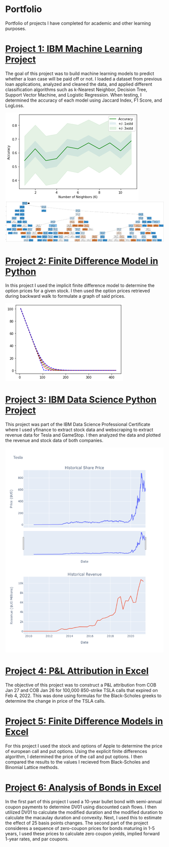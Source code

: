 # Portfolio
Portfolio of projects I have completed for academic and other learning purposes.

# [Project 1: IBM Machine Learning Project](https://github.com/LoganCon44/Portfolio/blob/main/code%20files/IBM_Machine_Learning_Project.ipynb)
The goal of this project was to build machine learning models to predict whether a loan case will be paid off or not. I loaded a dataset from previous loan applications, analyzed and cleaned the data, and applied different classification algorithms such as k-Nearest Neighbor, Decision Tree, Support Vector Machine, and Logistic Regression. When testing, I determined the accuracy of each model using Jaccard Index, F1 Score, and LogLoss.

![](/Images/KNN_Test.png)
![](/Images/Decision_Tree.png)

# [Project 2: Finite Difference Model in Python](https://github.com/LoganCon44/Portfolio/blob/main/code%20files/Finite_Differences_Python.ipynb)
In this project I used the implicit finite difference model to determine the option prices for a given stock. I then used the option prices retrieved during backward walk to formulate a graph of said prices.

![](/Images/Finite_Differences_Python_img.png)

# [Project 3: IBM Data Science Python Project](https://github.com/LoganCon44/Portfolio/blob/main/code%20files/IBM_Python_Project.ipynb)
This project was part of the IBM Data Science Professional Certificate where I used yfinance to extract stock data and webscraping to extract revenue data for Tesla and GameStop. I then analyzed the data and plotted the revenue and stock data of both companies.

![](/Images/Tesla_Plots.png)

# [Project 4: P&L Attribution in Excel](https://github.com/LoganCon44/Portfolio/blob/main/code%20files/P%26L_Attribution.xlsx)
The objective of this project was to construct a P&L attribution from COB Jan 27 and COB Jan 26 for 100,000 850-strike TSLA calls that expired on Feb 4, 2022. This was done using formulas for the Black-Scholes greeks to determine the change in price of the TSLA calls.

# [Project 5: Finite Difference Models in Excel](https://github.com/LoganCon44/Portfolio/blob/main/code%20files/Finite_Differences.xlsx)
For this project I used the stock and options of Apple to determine the price of european call and put options. Using the explicit finite differences algorithm, I determined the price of the call and put options. I then compared the results to the values I recieved from Black-Scholes and Binomial Lattice methods.

# [Project 6: Analysis of Bonds in Excel](https://github.com/LoganCon44/Portfolio/blob/main/code%20files/Bonds_Data.xlsx)
In the first part of this project I used a 10-year bullet bond with semi-annual coupon payments to determine DV01 using discounted cash flows. I then utilized DV01 to calculate the modified duration and the modified duration to calculate the macaulay duration and convexity. Next, I used this to estimate the effect of 25 basis points changes. The second part of the project consideres a sequence of zero-coupon prices for bonds maturing in 1-5 years, I used these prices to calculate zero coupon yields, implied forward 1-year rates, and par coupons. 
